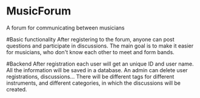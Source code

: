 # MusicForum
A forum for communicating between musicians

#Basic functionality
After registering to the forum, anyone can post questions and participate in discussions. The main goal is to make it easier for musicians, who don't know each other to meet and form bands.

#Backend
After registration each user will get an unique ID and user name. All the information will be saved in a database. An admin can delete user registrations, discussions...
There will be different tags for different instruments, and different categories, in which the discussions will be created.
